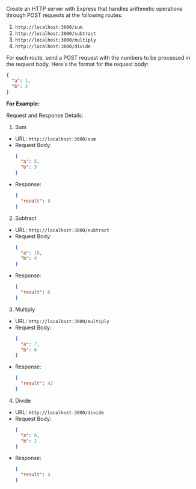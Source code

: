 Create an HTTP server with Express that handles arithmetic operations through POST requests at the following routes:

1. `http://localhost:3000/sum`
2. `http://localhost:3000/subtract`
3. `http://localhost:3000/multiply`
4. `http://localhost:3000/divide`

For each route, send a POST request with the numbers to be processed in the request body. Here's the format for the request body:

```json
{
  "a": 1,
  "b": 2
}
```


**For Example:**

Request and Response Details:

1. Sum
- URL: `http://localhost:3000/sum`
- Request Body:
  ```json
  {
    "a": 5,
    "b": 3
  }
  ```
- Response:
  ```json
  {
    "result": 8
  }
  ```

2. Subtract
- URL: `http://localhost:3000/subtract`
- Request Body:
  ```json
  {
    "a": 10,
    "b": 4
  }
  ```
- Response:
  ```json
  {
    "result": 6
  }
  ```

3. Multiply
- URL: `http://localhost:3000/multiply`
- Request Body:
  ```json
  {
    "a": 7,
    "b": 6
  }
  ```
- Response:
  ```json
  {
    "result": 42
  }
  ```

4. Divide
- URL: `http://localhost:3000/divide`
- Request Body:
  ```json
  {
    "a": 8,
    "b": 2
  }
  ```
- Response:
  ```json
  {
    "result": 4
  }
  ```